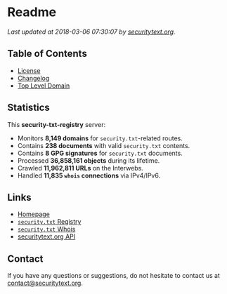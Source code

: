 # Readme

_Last updated at 2018-03-06 07:30:07 by [securitytext.org](https://securitytext.org)._

## Table of Contents

* [License](LICENSE.md)
* [Changelog](CHANGELOG.md)
* [Top Level Domain](TLD.md)

## Statistics

This **security-txt-registry** server:

* Monitors **8,149 domains** for `security.txt`-related routes.
* Contains **238 documents** with valid `security.txt` contents.
* Contains **8 GPG signatures** for `security.txt` documents.
* Processed **36,858,161 objects** during its lifetime.
* Crawled **11,962,811 URLs** on the Interwebs.
* Handled **11,835 `whois` connections** via IPv4/IPv6.

## Links

* [Homepage](https://securitytext.org)
* [`security.txt` Registry](https://registry.securitytext.org)
* [`security.txt` Whois](https://whois.securitytext.org)
* [securitytext.org API](https://registry.securitytext.org)

## Contact

If you have any questions or suggestions, do not hesitate to contact us at contact@securitytext.org.
